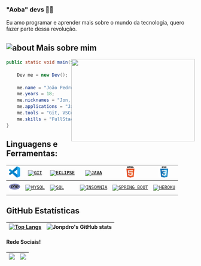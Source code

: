 ### "Aoba" devs 👋🏽

Eu amo programar e aprender mais sobre o mundo da tecnologia, quero fazer parte dessa revolução.

## <img width="45" alt="about" src="https://raw.github.com/elizarov/elizarov/master/about.png"> Mais sobre mim

<img align="right" height="220" width="330" src="https://25.media.tumblr.com/99ee923212b0aa54ea03c6717baccf39/tumblr_mp0k07DnzH1sucxz9o1_500.gif" />

```java
public static void main(String args[]){

    Dev me = new Dev();

    me.name = "João Pedro C. Gomes";
    me.years = 18;
    me.nicknames = "Jon, Jordan, JP";
    me.applications = "Java, C#, CSS, HTML, PHP, SQL, JavaScript, TypeScript";
    me.tools = "Git, VSCode, Eclipse, MySQL, Spring Boot, Insomnia, Heroku";
    me.skills = "FullStack, SoftSkills";
}
```

## **Linguagens e Ferramentas:**  
<a href="https://biolinky.co/gitreadme"><code><img alt="VSCODE" height="30" src="https://raw.githubusercontent.com/github/explore/80688e429a7d4ef2fca1e82350fe8e3517d3494d/topics/visual-studio-code/visual-studio-code.png"></code>|<a href="https://biolinky.co/gitreadme"><code><img alt="GIT" height="30" src="https://git-scm.com/images/logos/downloads/Git-Icon-1788C.png"></code>|<a href="https://biolinky.co/gitreadme"><code><img alt="ECLIPSE" height="30" src="https://img.utdstc.com/icon/3c7/fcf/3c7fcf4930fa9402c22cee35e03fe9fcf9e8e47c9381d6b9e6922d71ee2e067a:200"></code>|<a href="https://biolinky.co/gitreadme"><code><img alt="JAVA" height="30" src="https://image.flaticon.com/icons/png/512/226/226777.png"></code>|<a href="https://biolinky.co/gitreadme"><code><img alt="HTML" height="30" src="https://raw.githubusercontent.com/github/explore/80688e429a7d4ef2fca1e82350fe8e3517d3494d/topics/html/html.png"></code>|<a href="https://biolinky.co/gitreadme"><code><img alt="CSS" height="30" src="https://raw.githubusercontent.com/github/explore/80688e429a7d4ef2fca1e82350fe8e3517d3494d/topics/css/css.png"></code>
|--|--|--|--|--|--|
|<a href="https://biolinky.co/gitreadme"><code><img alt="PHP" height="30" src="https://raw.githubusercontent.com/github/explore/80688e429a7d4ef2fca1e82350fe8e3517d3494d/topics/php/php.png"></code>|<a href="https://biolinky.co/gitreadme"><code><img alt="MYSQL" height="30" src="https://styles.redditmedia.com/t5_2qm6k/styles/communityIcon_dhjr6guc03x51.png?width=256&s=3e825b7205c7f497d4695028e358d26ee359f84b"></code>|<a href="https://biolinky.co/gitreadme"><code><img alt="SQL" height="30" src="https://static-00.iconduck.com/assets.00/sql-database-generic-icon-380x512-ez505zus.png"></code>|<a href="https://biolinky.co/gitreadme"><code><img alt="INSOMNIA" height="30" src="https://user-images.githubusercontent.com/2575745/67964810-4d9a2980-fbd7-11e9-8cf7-661ded187ee6.png"></code>|<a href="https://biolinky.co/gitreadme"><code><img alt="SPRING BOOT" height="30" src="https://camo.githubusercontent.com/4545b55c7771bbd175235c80b518dcbbf2f6ee0b984a51ad9363cba8cb70e67c/68747470733a2f2f7777772e766563746f726c6f676f2e7a6f6e652f6c6f676f732f737072696e67696f2f737072696e67696f2d69636f6e2e737667"></code>|<a href="https://biolinky.co/gitreadme"><code><img alt="HEROKU" height="30" src="https://seeklogo.com/images/H/heroku-logo-B774A78667-seeklogo.com.png"></code></a>

## **GitHub Estatísticas**
[![Top Langs](https://github-readme-stats.vercel.app/api/top-langs/?username=jonpdro&layout=compact&theme=midnight-purple&border_radius=30&custom_title=Linguagens)](https://github.com/anuraghazra/github-readme-stats)|![Jonpdro's GitHub stats](https://github-readme-stats.vercel.app/api?username=jonpdro&show_icons=true&theme=midnight-purple&border_radius=30&custom_title=Estatísticas)
|--|--|

#### Rede Sociais!
<a href="https://www.instagram.com/jonpdro/" target="_blank"><img src="https://img.shields.io/badge/-Instagram-%23E4405F?style=for-the-badge&logo=instagram&logoColor=white"></a>|<a href="https://www.linkedin.com/in/joaopdrocruz/" target="_blank"><img src="https://img.shields.io/badge/-LinkedIn-%230077B5?style=for-the-badge&logo=linkedin&logoColor=white"></a>
|--|--|
